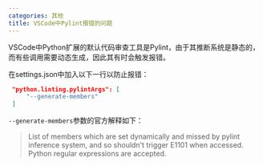 ```yaml
---
categories: 其他
title: VSCode中Pylint报错的问题
---
```


VSCode中Python扩展的默认代码审查工具是Pylint，由于其推断系统是静态的，而有些调用需要动态生成，因此其有时会触发报错。

在settings.json中加入以下一行以防止报错：

```json
 "python.linting.pylintArgs": [
     "--generate-members"
 ]
```

`--generate-members`参数的官方解释如下：

>List of members which are set dynamically and missed by pylint inference system, and so shouldn't trigger E1101 when accessed. Python regular expressions are accepted. 

